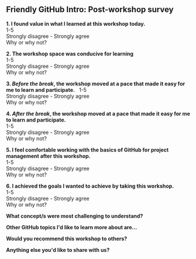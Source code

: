 ## Friendly GitHub Intro: Post-workshop survey ##

**1. I found value in what I learned at this workshop today.**  
1-5  
Strongly disagree - Strongly agree  
Why or why not?  

**2. The workshop space was conducive for learning**  
1-5  
Strongly disagree - Strongly agree  
Why or why not?  

**3. _Before the break_, the workshop moved at a pace that made it easy for me to learn and participate.**  
1-5  
Strongly disagree - Strongly agree  
Why or why not? 

**4. _After the break_, the workshop moved at a pace that made it easy for me to learn and participate.**  
1-5  
Strongly disagree - Strongly agree  
Why or why not? 

**5. I feel comfortable working with the basics of GitHub for project management after this workshop.**  
1-5  
Strongly disagree - Strongly agree  
Why or why not?  

**6. I achieved the goals I wanted to achieve by taking this workshop.**  
1-5  
Strongly disagree - Strongly agree  
Why or why not?  

**What concept/s were most challenging to understand?**

**Other GitHub topics I'd like to learn more about are...**

**Would you recommend this workshop to others?**

**Anything else you'd like to share with us?**

